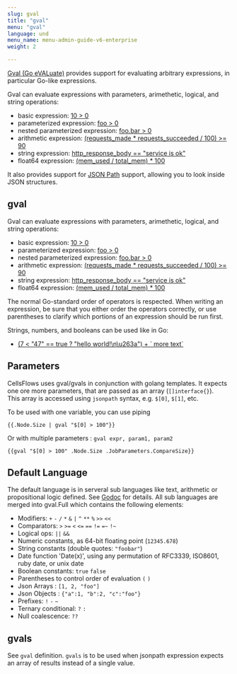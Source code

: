 ```yaml
---
slug: gval
title: "gval"
menu: "gval"
language: und
menu_name: menu-admin-guide-v6-enterprise
weight: 2

---
```


[Gval (Go eVALuate)](https://github.com/PaesslerAG/gval) provides support for evaluating arbitrary expressions, in particular Go-like expressions.

Gval can evaluate expressions with parameters, arimethetic, logical, and string operations:

- basic expression: [10 > 0](https://pkg.go.dev/github.com/PaesslerAG/gval/#example-Evaluate-Basic)
- parameterized expression: [foo > 0](https://pkg.go.dev/github.com/PaesslerAG/gval/#example-Evaluate-Parameter)
- nested parameterized expression: [foo.bar > 0](https://pkg.go.dev/github.com/PaesslerAG/gval/#example-Evaluate-NestedParameter)
- arithmetic expression: [(requests_made * requests_succeeded / 100) >= 90](https://pkg.go.dev/github.com/PaesslerAG/gval/#example-Evaluate-Arithmetic)
- string expression: [http_response_body == "service is ok"](https://pkg.go.dev/github.com/PaesslerAG/gval/#example-Evaluate-String)
- float64 expression: [(mem_used / total_mem) * 100](https://pkg.go.dev/github.com/PaesslerAG/gval/#example-Evaluate-Float64)

It also provides support for [JSON Path](https://github.com/PaesslerAG/jsonpath) support, allowing you 
to look inside JSON structures.


## gval

 Gval can evaluate expressions with parameters, arimethetic, logical, and string operations:

- basic expression: [10 > 0](https://pkg.go.dev/github.com/PaesslerAG/gval/#example-Evaluate-Basic)
- parameterized expression: [foo > 0](https://pkg.go.dev/github.com/PaesslerAG/gval/#example-Evaluate-Parameter)
- nested parameterized expression: [foo.bar > 0](https://pkg.go.dev/github.com/PaesslerAG/gval/#example-Evaluate-NestedParameter)
- arithmetic expression: [(requests_made * requests_succeeded / 100) >= 90](https://pkg.go.dev/github.com/PaesslerAG/gval/#example-Evaluate-Arithmetic)
- string expression: [http_response_body == "service is ok"](https://pkg.go.dev/github.com/PaesslerAG/gval/#example-Evaluate-String)
- float64 expression: [(mem_used / total_mem) * 100](https://pkg.go.dev/github.com/PaesslerAG/gval/#example-Evaluate-Float64)

The normal Go-standard order of operators is respected. When writing an expression, be sure that you either order the operators correctly, or use parentheses to clarify which portions of an expression should be run first.

Strings, numbers, and booleans can be used like in Go:

- [(7 < "47" == true ? "hello world!\n\u263a") + \` more text\`](https://pkg.go.dev/github.com/PaesslerAG/gval/#example-Evaluate-Encoding)

## Parameters

CellsFlows uses gval/gvals in conjunction with golang templates. It expects one ore more parameters, that are passed as an array (`[]interface{}`).  
This array is accessed using `jsonpath` syntax, e.g. `$[0]`, `$[1]`, etc.

To be used with one variable, you can use piping

    {{.Node.Size | gval "$[0] > 100"}}

Or with multiple parameters : `gval expr, param1, param2` 

    {{gval "$[0] > 100" .Node.Size .JobParameters.CompareSize}}


## Default Language

The default language is in serveral sub languages like text, arithmetic or propositional logic defined. See [Godoc](https://pkg.go.dev/github.com/PaesslerAG/gval/#Gval) for details. All sub languages are merged into gval.Full which contains the following elements:

- Modifiers: `+` `-` `/` `*` `&` `|` `^` `**` `%` `>>` `<<`
- Comparators: `>` `>=` `<` `<=` `==` `!=` `=~` `!~`
- Logical ops: `||` `&&`
- Numeric constants, as 64-bit floating point (`12345.678`)
- String constants (double quotes: `"foobar"`)
- Date function 'Date(x)', using any permutation of RFC3339, ISO8601, ruby date, or unix date
- Boolean constants: `true` `false`
- Parentheses to control order of evaluation `(` `)`
- Json Arrays : `[1, 2, "foo"]`
- Json Objects : `{"a":1, "b":2, "c":"foo"}`
- Prefixes: `!` `-` `~`
- Ternary conditional: `?` `:`
- Null coalescence: `??`


## gvals

 See `gval` definition. `gvals` is to be used when jsonpath expression expects an array of results instead of a single value.
